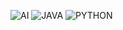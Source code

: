 ![AI](https://github.com/user-attachments/assets/48951943-84d8-4c91-a511-62506f0e285d)
![JAVA](https://github.com/user-attachments/assets/c4f32385-0e4f-4ab4-ae2b-3b80cae2c8b2)
![PYTHON](https://github.com/user-attachments/assets/d85296ae-bbb6-4bc6-a38b-f343d0b1c1c7)


